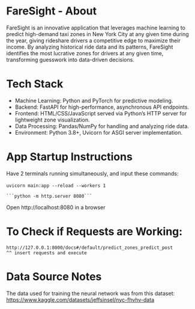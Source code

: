 # FareSight - About
FareSight is an innovative application that leverages machine learning to predict high-demand taxi zones in New York City at any given time during the year, giving rideshare drivers a competitive edge to maximize their income. By analyzing historical ride data and its patterns, FareSight identifies the most lucrative zones for drivers at any given time, transforming guesswork into data-driven decisions.

# Tech Stack
<ul>
  <li>Machine Learning: Python and PyTorch for predictive modeling.</li>
  <li>Backend: FastAPI for high-performance, asynchronous API endpoints.</li>
  <li>Frontend: HTML/CSS/JavaScript served via Python’s HTTP server for lightweight zone visualization.</li>
  <li>Data Processing: Pandas/NumPy for handling and analyzing ride data.</li>
  <li>Environment: Python 3.8+, Uvicorn for ASGI server implementation.</li>
</ul>

# App Startup Instructions
  Have 2 terminals running simultaneously, and input these commands:<br><br>
    ```uvicorn main:app --reload --workers 1``` <br>
      
    ```python -m http.server 8080```
  
  Open http://localhost:8080 in a browser

# To Check if Requests are Working:
    http://127.0.0.1:8000/docs#/default/predict_zones_predict_post
    ^^ insert requests and execute

# Data Source Notes
The data used for training the neural network was from this dataset: https://www.kaggle.com/datasets/jeffsinsel/nyc-fhvhv-data
